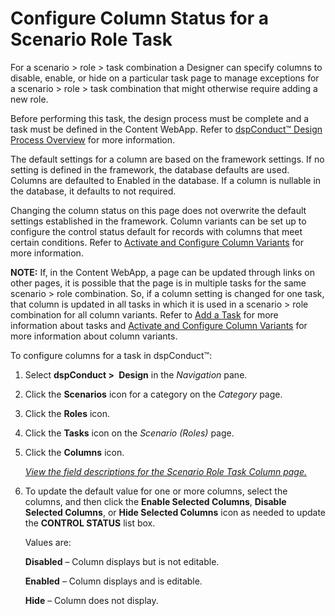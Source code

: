 # Configure Column Status for a Scenario Role Task

For a scenario \> role \> task combination a Designer can specify
columns to disable, enable, or hide on a particular task page to manage
exceptions for a scenario \> role \> task combination that might
otherwise require adding a new role.

Before performing this task, the design process must be complete and a
task must be defined in the Content WebApp. Refer to [dspConduct™ Design
Process Overview](dspConduct_Design_Process_Overview.htm) for more
information.

The default settings for a column are based on the framework settings.
If no setting is defined in the framework, the database defaults are
used. Columns are defaulted to Enabled in the database. If a column is
nullable in the database, it defaults to not required.

Changing the column status on this page does not overwrite the default
settings established in the framework. Column variants can be set up to
configure the control status default for records with columns that meet
certain conditions. Refer to [Activate and Configure Column
Variants](Activate_Configure_Column_Variants.htm) for more information.

**NOTE:** If, in the Content WebApp, a page can be updated through links
on other pages, it is possible that the page is in multiple tasks for
the same scenario \> role combination. So, if a column setting is
changed for one task, that column is updated in all tasks in which it is
used in a scenario \> role combination for all column variants. Refer to
[Add a Task](Add_a_Task.htm) for more information about tasks and
[Activate and Configure Column
Variants](Activate_Configure_Column_Variants.htm) for more information
about column variants.

To configure columns for a task in dspConduct™:

1.  Select <span style="font-weight: bold;">dspConduct \>
    </span> **Design** in the *Navigation* pane.

2.  Click the **Scenarios** icon for a category on the *Category* page.

3.  Click the **Roles** icon.

4.  Click the **Tasks** icon on the *Scenario (Roles)* page.

5.  Click the **Columns** icon.
    
    *[View the field descriptions for the Scenario Role Task Column
    page.](../Page_Desc/Scenario_Role_Task_Column_H.htm)*

6.  To update the default value for one or more columns, select the
    columns, and then click the <span style="font-weight: bold;">Enable
    Selected Columns</span>, <span style="font-weight: bold;">Disable
    Selected Columns</span>, or <span style="font-weight: bold;">Hide
    Selected Columns</span> icon as needed to update the **CONTROL
    STATUS** list box.
    
    Values are:
    
    **Disabled** – Column displays but is not editable.
    
    **Enabled** – Column displays and is editable.
    
    **Hide** – Column does not display.
